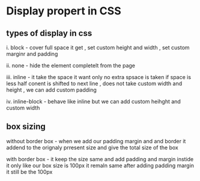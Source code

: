 # Display propert in CSS

## types of display in css 

i. block - cover full space it get , set custom height and width , set custom marginr and padding 

ii. none - hide the element completelt from the page 

iii. inline - it  take the space it want only no extra spsace is taken if space is less half conent is shifted to next line , does not take custom width and height , we can add custom padding 

iv. inline-block - behave like inline but we can add custom heihght and custom width


## box sizing 

without border box - when we add our padding margin and and border it addend to the orignaly prresent size and give the total size of the box 

with border box - it keep the size same and add padding and margin instide it only like our box size is 100px it remaln same after adding padding margin it still be the 100px 